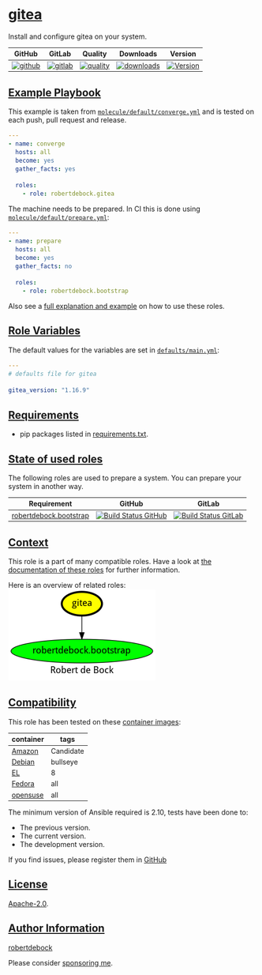# [gitea](#gitea)

Install and configure gitea on your system.

|GitHub|GitLab|Quality|Downloads|Version|
|------|------|-------|---------|-------|
|[![github](https://github.com/robertdebock/ansible-role-gitea/workflows/Ansible%20Molecule/badge.svg)](https://github.com/robertdebock/ansible-role-gitea/actions)|[![gitlab](https://gitlab.com/robertdebock-iac/ansible-role-gitea/badges/master/pipeline.svg)](https://gitlab.com/robertdebock-iac/ansible-role-gitea)|[![quality](https://img.shields.io/ansible/quality/59940)](https://galaxy.ansible.com/robertdebock/gitea)|[![downloads](https://img.shields.io/ansible/role/d/59940)](https://galaxy.ansible.com/robertdebock/gitea)|[![Version](https://img.shields.io/github/release/robertdebock/ansible-role-gitea.svg)](https://github.com/robertdebock/ansible-role-gitea/releases/)|

## [Example Playbook](#example-playbook)

This example is taken from [`molecule/default/converge.yml`](https://github.com/robertdebock/ansible-role-gitea/blob/master/molecule/default/converge.yml) and is tested on each push, pull request and release.

```yaml
---
- name: converge
  hosts: all
  become: yes
  gather_facts: yes

  roles:
    - role: robertdebock.gitea
```

The machine needs to be prepared. In CI this is done using [`molecule/default/prepare.yml`](https://github.com/robertdebock/ansible-role-gitea/blob/master/molecule/default/prepare.yml):

```yaml
---
- name: prepare
  hosts: all
  become: yes
  gather_facts: no

  roles:
    - role: robertdebock.bootstrap
```

Also see a [full explanation and example](https://robertdebock.nl/how-to-use-these-roles.html) on how to use these roles.

## [Role Variables](#role-variables)

The default values for the variables are set in [`defaults/main.yml`](https://github.com/robertdebock/ansible-role-gitea/blob/master/defaults/main.yml):

```yaml
---
# defaults file for gitea

gitea_version: "1.16.9"
```

## [Requirements](#requirements)

- pip packages listed in [requirements.txt](https://github.com/robertdebock/ansible-role-gitea/blob/master/requirements.txt).

## [State of used roles](#state-of-used-roles)

The following roles are used to prepare a system. You can prepare your system in another way.

| Requirement | GitHub | GitLab |
|-------------|--------|--------|
|[robertdebock.bootstrap](https://galaxy.ansible.com/robertdebock/bootstrap)|[![Build Status GitHub](https://github.com/robertdebock/ansible-role-bootstrap/workflows/Ansible%20Molecule/badge.svg)](https://github.com/robertdebock/ansible-role-bootstrap/actions)|[![Build Status GitLab](https://gitlab.com/robertdebock-iac/ansible-role-bootstrap/badges/master/pipeline.svg)](https://gitlab.com/robertdebock-iac/ansible-role-bootstrap)|

## [Context](#context)

This role is a part of many compatible roles. Have a look at [the documentation of these roles](https://robertdebock.nl/) for further information.

Here is an overview of related roles:
![dependencies](https://raw.githubusercontent.com/robertdebock/ansible-role-gitea/png/requirements.png "Dependencies")

## [Compatibility](#compatibility)

This role has been tested on these [container images](https://hub.docker.com/u/robertdebock):

|container|tags|
|---------|----|
|[Amazon](https://hub.docker.com/repository/docker/robertdebock/amazonlinux/general)|Candidate|
|[Debian](https://hub.docker.com/repository/docker/robertdebock/debian/general)|bullseye|
|[EL](https://hub.docker.com/repository/docker/robertdebock/enterpriselinux/general)|8|
|[Fedora](https://hub.docker.com/repository/docker/robertdebock/fedora/general)|all|
|[opensuse](https://hub.docker.com/repository/docker/robertdebock/opensuse/general)|all|

The minimum version of Ansible required is 2.10, tests have been done to:

- The previous version.
- The current version.
- The development version.

If you find issues, please register them in [GitHub](https://github.com/robertdebock/ansible-role-gitea/issues)

## [License](#license)

[Apache-2.0](https://github.com/robertdebock/ansible-role-gitea/blob/master/LICENSE).

## [Author Information](#author-information)

[robertdebock](https://robertdebock.nl/)

Please consider [sponsoring me](https://github.com/sponsors/robertdebock).
